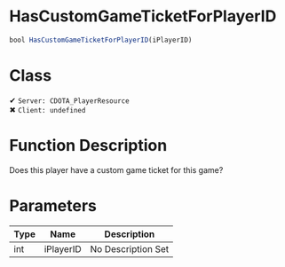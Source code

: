 # HasCustomGameTicketForPlayerID
```js
bool HasCustomGameTicketForPlayerID(iPlayerID)
```
# Class
✔ `Server: CDOTA_PlayerResource`  
✖ `Client: undefined`  

# Function Description
Does this player have a custom game ticket for this game?
# Parameters
Type|Name|Description
--|--|--
int|iPlayerID|No Description Set
